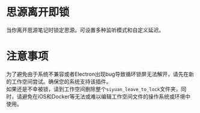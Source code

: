 # 思源离开即锁  
当你离开思源笔记时锁定思源。可设置多种监听模式和自定义延迟。  
# 注意事项  
为了避免由于系统不兼容或者Electron出现bug导致循环锁屏无法解开，请先在新的工作空间尝试。确保您的系统支持该插件。   
如果还是不幸被锁，请到工作空间删除整个``siyuan_leave_to_lock``文件夹，同时，请避免在iOS和Docker等无法或难以编辑工作空间文件的操作系统或环境中使用。  